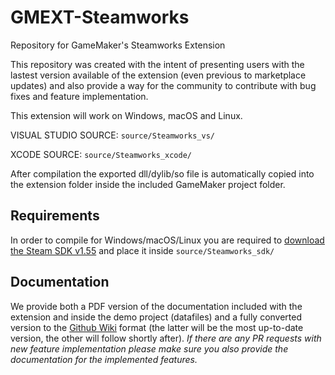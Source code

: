 # GMEXT-Steamworks
Repository for GameMaker's Steamworks Extension

This repository was created with the intent of presenting users with the lastest version available of the extension (even previous to marketplace updates) and also provide a way for the community to contribute with bug fixes and feature implementation.

This extension will work on Windows, macOS and Linux.

VISUAL STUDIO SOURCE: `source/Steamworks_vs/`

XCODE SOURCE: `source/Steamworks_xcode/`

After compilation the exported dll/dylib/so file is automatically copied into the extension folder inside the included GameMaker project folder.

## Requirements

In order to compile for Windows/macOS/Linux you are required to [download the Steam SDK v1.55](https://partner.steamgames.com/dashboard) and place it inside `source/Steamworks_sdk/`

## Documentation

We provide both a PDF version of the documentation included with the extension and inside the demo project (datafiles) and a fully converted version to the [Github Wiki](https://github.com/YoYoGames/GMEXT-Steamworks/wiki/Steamworks-Extension) format (the latter will be the most up-to-date version, the other will follow shortly after). *If there are any PR requests with new feature implementation please make sure you also provide the documentation for the implemented features.*

